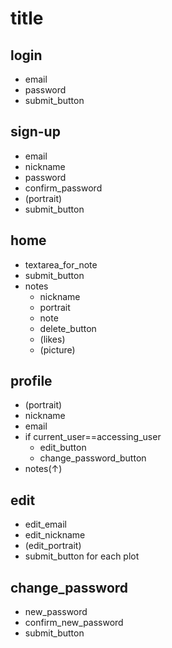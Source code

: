 # title

## login

- email
- password
- submit_button

## sign-up

- email
- nickname
- password
- confirm_password
- (portrait)
- submit_button

## home

- textarea_for_note
- submit_button
- notes
  - nickname
  - portrait
  - note
  - delete_button
  - (likes)
  - (picture)

## profile

- (portrait)
- nickname
- email
- if current_user==accessing_user
  - edit_button
  - change_password_button
- notes(↑)

## edit

- edit_email
- edit_nickname
- (edit_portrait)
- submit_button for each plot

## change_password

- new_password
- confirm_new_password
- submit_button
